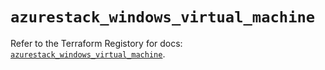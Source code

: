 # `azurestack_windows_virtual_machine`

Refer to the Terraform Registory for docs: [`azurestack_windows_virtual_machine`](https://www.terraform.io/docs/providers/azurestack/r/windows_virtual_machine).

